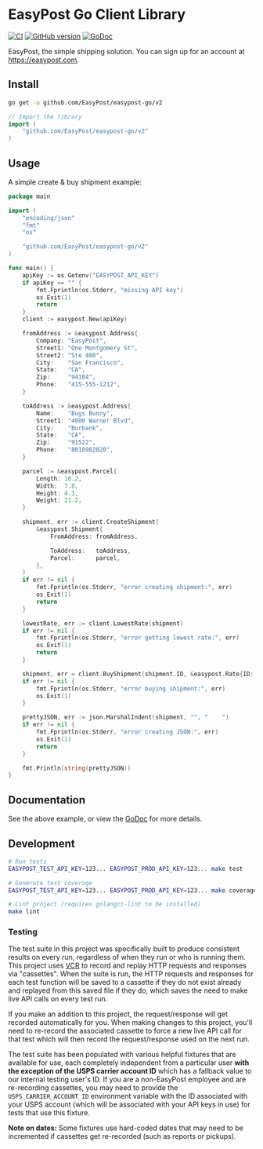 # EasyPost Go Client Library

[![CI](https://github.com/EasyPost/easypost-go/workflows/CI/badge.svg)](https://github.com/EasyPost/easypost-go/actions?query=workflow%3ACI)
[![GitHub version](https://badge.fury.io/gh/EasyPost%2Feasypost-go.svg)](https://badge.fury.io/gh/EasyPost%2Feasypost-go)
[![GoDoc](https://godoc.org/github.com/EasyPost/easypost-go?status.svg)](https://pkg.go.dev/github.com/EasyPost/easypost-go)

EasyPost, the simple shipping solution. You can sign up for an account at https://easypost.com.

## Install

```bash
go get -u github.com/EasyPost/easypost-go/v2
```

```go
// Import the library
import (
    "github.com/EasyPost/easypost-go/v2"
)
```

## Usage

A simple create & buy shipment example:

```go
package main

import (
	"encoding/json"
	"fmt"
	"os"

	"github.com/EasyPost/easypost-go/v2"
)

func main() {
	apiKey := os.Getenv("EASYPOST_API_KEY")
	if apiKey == "" {
		fmt.Fprintln(os.Stderr, "missing API key")
		os.Exit(1)
		return
	}
	client := easypost.New(apiKey)

    fromAddress := &easypost.Address{
		Company: "EasyPost",
		Street1: "One Montgomery St",
		Street2: "Ste 400",
		City:    "San Francisco",
		State:   "CA",
		Zip:     "94104",
		Phone:   "415-555-1212",
	}

	toAddress := &easypost.Address{
		Name:    "Bugs Bunny",
		Street1: "4000 Warner Blvd",
		City:    "Burbank",
		State:   "CA",
		Zip:     "91522",
		Phone:   "8018982020",
	}

	parcel := &easypost.Parcel{
		Length: 10.2,
		Width:  7.8,
		Height: 4.3,
		Weight: 21.2,
	}

	shipment, err := client.CreateShipment(
		&easypost.Shipment{
			FromAddress: fromAddress,

			ToAddress:   toAddress,
			Parcel:      parcel,
		},
	)
	if err != nil {
		fmt.Fprintln(os.Stderr, "error creating shipment:", err)
		os.Exit(1)
		return
	}

	lowestRate, err := client.LowestRate(shipment)
	if err != nil {
		fmt.Fprintln(os.Stderr, "error getting lowest rate:", err)
		os.Exit(1)
		return
	}

    shipment, err = client.BuyShipment(shipment.ID, &easypost.Rate{ID: lowestRate.ID}, "")
	if err != nil {
		fmt.Fprintln(os.Stderr, "error buying shipment:", err)
		os.Exit(1)
	}

	prettyJSON, err := json.MarshalIndent(shipment, "", "    ")
	if err != nil {
		fmt.Fprintln(os.Stderr, "error creating JSON:", err)
		os.Exit(1)
		return
	}

    fmt.Println(string(prettyJSON))
}
```

## Documentation

See the above example, or view the [GoDoc](https://pkg.go.dev/github.com/EasyPost/easypost-go) for more details.

## Development

```bash
# Run tests
EASYPOST_TEST_API_KEY=123... EASYPOST_PROD_API_KEY=123... make test

# Generate test coverage
EASYPOST_TEST_API_KEY=123... EASYPOST_PROD_API_KEY=123... make coverage

# Lint project (requires golangci-lint to be installed)
make lint
```

### Testing

The test suite in this project was specifically built to produce consistent results on every run, regardless of when they run or who is running them. This project uses [VCR](https://github.com/dnaeon/go-vcr) to record and replay HTTP requests and responses via "cassettes". When the suite is run, the HTTP requests and responses for each test function will be saved to a cassette if they do not exist already and replayed from this saved file if they do, which saves the need to make live API calls on every test run.

If you make an addition to this project, the request/response will get recorded automatically for you. When making changes to this project, you'll need to re-record the associated cassette to force a new live API call for that test which will then record the request/response used on the next run.

The test suite has been populated with various helpful fixtures that are available for use, each completely independent from a particular user **with the exception of the USPS carrier account ID** which has a fallback value to our internal testing user's ID. If you are a non-EasyPost employee and are re-recording cassettes, you may need to provide the `USPS_CARRIER_ACCOUNT_ID` environment variable with the ID associated with your USPS account (which will be associated with your API keys in use) for tests that use this fixture.

**Note on dates:** Some fixtures use hard-coded dates that may need to be incremented if cassettes get re-recorded (such as reports or pickups).
